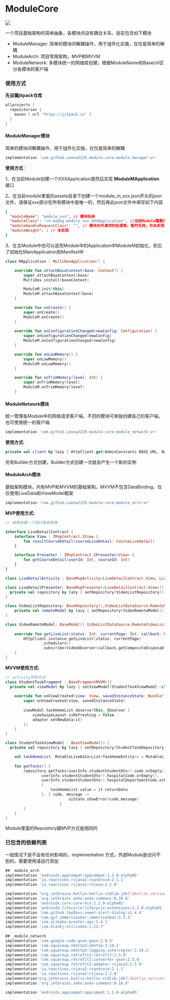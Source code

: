 

# ModuleCore

[![](https://jitpack.io/v/Leonw2229/module-core.svg)](https://jitpack.io/#Leonw2229/module-core)



一个项目基础架构的简单抽象，各模块间没有耦合关系，目前包含如下模块

- ModuleManager: 简单的模块间解耦操作，用于组件化实施，仅仅是简单的解耦
- ModuleArch: 项目常用架构，MVP和MVVM
- ModuleNetwork: 多模块统一的网络库创建，根据ModuleName和BaseUrl区分各模块的客户端



### 使用方式

**先设置jitpack仓库**

```gradle
allprojects {
  repositories {
    maven { url 'https://jitpack.io' }
  }
}
```



#### ModuleManager模块

简单的模块间解耦操作，用于组件化实施，仅仅是简单的解耦

```groovy
implementation 'com.github.Leonw2229.module-core:module_manager:v+'
```

**使用方式**：

1、在当前Module创建一个XXXApplication类然后实现 **ModuleMApplication** 接口

2、在当前module里面的assets目录下创建一个module_m_xxx.json开头的json文件，请保证xxx部分在所有模块中是唯一的，然后再此json文件中填写如下内容

```json
{
  "moduleName": "module_xxx", // 模块名称
  "moduleClass": "cn.madog.module_xxx.XXXApplication", //当前Module需要代理创建的Application
  "moduleHandleRequestClass": "", // 模块对外请求的处理类，暂时无用，并未实现
  "moduleWeight": 1 // 未实现
}
```

3、在主Module中也可以说壳Module中的Application中ModuleM初始化，别忘了初始化MainApplication到Manifest中

```kotlin
class MApplication : MultiDexApplication() {

    override fun attachBaseContext(base: Context?) {
        super.attachBaseContext(base)
        MultiDex.install(baseContext)

        ModuleM.init(this)
        ModuleM.attachBaseContext(base)
    }

    override fun onCreate() {
        super.onCreate()
        ModuleM.onCreate()
    }
  
    override fun onConfigurationChanged(newConfig: Configuration) {
        super.onConfigurationChanged(newConfig)
        ModuleM.onConfigurationChanged(newConfig)
    }

    override fun onLowMemory() {
        super.onLowMemory()
        ModuleM.onLowMemory()
    }

    override fun onTrimMemory(level: Int) {
        super.onTrimMemory(level)
        ModuleM.onTrimMemory(level)
    }
```



#### ModuleNetwork模块

统一管理各Module中的网络请求客户端，不同的模块可单独创建自己的客户端，也可使用统一的客户端

```groovy
implementation 'com.github.Leonw2229.module-core:module_network:v+'
```

**使用方式:**

```kotlin
private val client by lazy { HttpClient.get(AdminConstants.BASE_URL, BuildConfig.DEBUG,"admin") } // 有默认参数，最后个参数是当前Module的名称，根据当前Module的名称会创建出一个新的客户端，如果已经有当前ModuleName的客户端了则共用此实例
```

另有Builder方式创建，Builder方式创建一次就会产生一个新的实例



#### ModuleArch模块

基础架构模块，内有MVP和MVVM的基础架构，MVVM不包含DataBinding，仅仅使用LiveData和ViewModel框架

```groovy
implementation 'com.github.Leonw2229.module-core:module_arch:v+'
```

**MVP使用方式:**

```kotlin
// 推荐创建一个契约类来管理

interface LiveDetailContract {
    interface View : IMvpContract.IView {
        fun resultCourseDetail(courseLiveDetail: CourseLiveDetail)
    }

    interface Presenter : IMvpContract.IPresenter<View> {
        fun getCourseDetail(userId: Int, courseId: Int)
    }
}

class LiveDetailActivity : BaseMvpActivity<LiveDetailContract.View, LiveDetailContract.Presenter>(), LiveDetailContract.View{}

class LiveDetailPresenter: BaseMvpPresenter<LiveDetailContract.View>(),LiveDetailContract.Presenter{
  private val repository by lazy { setRepository(VideoListRepository()) }
}

class VideoListRepository: BaseRepository(),VideoListDataSource.RemoteVideoListDataSource{
    private val remoteModel by lazy { setRepository(VideoRemoteModel()) }
}

class VideoRemoteModel: BaseModel(),VideoListDataSource.RemoteVideoListDataSource{
  
    override fun getLiveList(status: Int, currentPage: Int, callback: MCallback<LiveListResult>) {
        HttpClient.instance.getLiveList(status, currentPage)
                .schedulers()
                .subscribe(VideoObserver(callback,getCompositeDisposable()))
    }
}
```



**MVVM使用方式:**

```kotlin
// activity同样方式
class StudentTaskFragment : BaseFragmentMVVM(){
  private val viewModel by lazy { setViewModel(StudentTaskViewModel::class.java) }
  
    override fun onViewCreated(view: View, savedInstanceState: Bundle?) {
        super.onViewCreated(view, savedInstanceState)
      
        viewModel.taskHomeList.observe(this, Observer {
            viewSwipeLayout.isRefreshing = false
            adapter.setNewData(it)
        })
    }
} 

class StudentTaskViewModel : BaseViewModel() {
  private val repository by lazy { setRepository(StudentTaskRepository()) }

    val taskHomeList: MutableLiveData<List<TaskHomeEntity>> = MutableLiveData()
  
    fun getTasks() {
        repository.getTasks(userInfo.studentStudentDto!!.code.orEmpty(),
                userInfo.studentStudentDto!!.hospitalCode.orEmpty(),
                userInfo.studentStudentDto!!.hospitalDepartmentCode.orEmpty(),
                {
                    taskHomeList.value = it.returnData
                }, { code, message ->
            				uiState.showError(code,message)
        				}
        )
    }
}
```

Module里面的Repository跟MVP方式是相同的



### 已包含的依赖列表

一般情况下是不会有任何影响的，implementation 方式，外部Module是访问不到的，需要使用请自行添加

```gradle
##  module_arch
implementation 'androidx.appcompat:appcompat:1.1.0-alpha05'
implementation 'io.reactivex.rxjava2:rxandroid:2.1.1'
implementation 'io.reactivex.rxjava2:rxjava:2.2.8'

implementation "org.jetbrains.kotlin:kotlin-stdlib-jdk7:$kotlin_version"
implementation 'org.jetbrains.anko:anko-commons:0.10.8'
implementation 'androidx.core:core-ktx:1.2.0-alpha01'
implementation 'androidx.lifecycle:lifecycle-extensions:2.2.0-alpha01'
implementation 'com.github.lmyDevs:sweet-alert-dialog:v1.4.4'
implementation 'com.gyf.immersionbar:immersionbar:2.3.3'
implementation 'com.alibaba:arouter-api:1.4.1'
implementation 'com.blankj:utilcodex:1.23.7'
    
##  module_network
implementation 'com.google.code.gson:gson:2.8.5'
implementation 'com.squareup.okhttp3:okhttp:3.14.1'
implementation 'com.squareup.okhttp3:logging-interceptor:3.14.1'
implementation 'com.squareup.retrofit2:retrofit:2.5.0'
implementation 'com.squareup.retrofit2:converter-gson:2.5.0'
implementation 'com.squareup.retrofit2:adapter-rxjava2:2.5.0'
implementation 'io.reactivex.rxjava2:rxandroid:2.1.1'
implementation 'io.reactivex.rxjava2:rxjava:2.2.8'
implementation"org.jetbrains.kotlin:kotlin-stdlib-jdk7:$kotlin_version"
implementation 'org.jetbrains.anko:anko-commons:0.10.8'

implementation 'androidx.appcompat:appcompat:1.1.0-alpha05'
```



